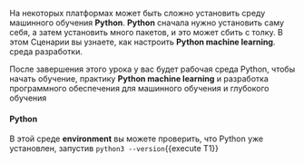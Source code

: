 
На некоторых платформах может быть сложно установить среду машинного обучения **Python**. 
**Python** сначала нужно установить саму себя, а затем установить много пакетов, и это может сбить с толку.
В этом Сценарии вы узнаете, как настроить **Python machine learning**.
среда разработки.

После завершения этого урока у вас будет рабочая среда Python, чтобы начать обучение,
практику **Python machine learning** и разработка программного обеспечения для машинного обучения и глубокого обучения

#### Python
В этой среде **environment** вы можете проверить, что Python уже установлен, запустив `python3 --version`{{execute T1}}